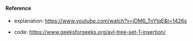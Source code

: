 #### Reference     
  - explanation: https://www.youtube.com/watch?v=jDM6_TnYIqE&t=1426s  

  - code: https://www.geeksforgeeks.org/avl-tree-set-1-insertion/
